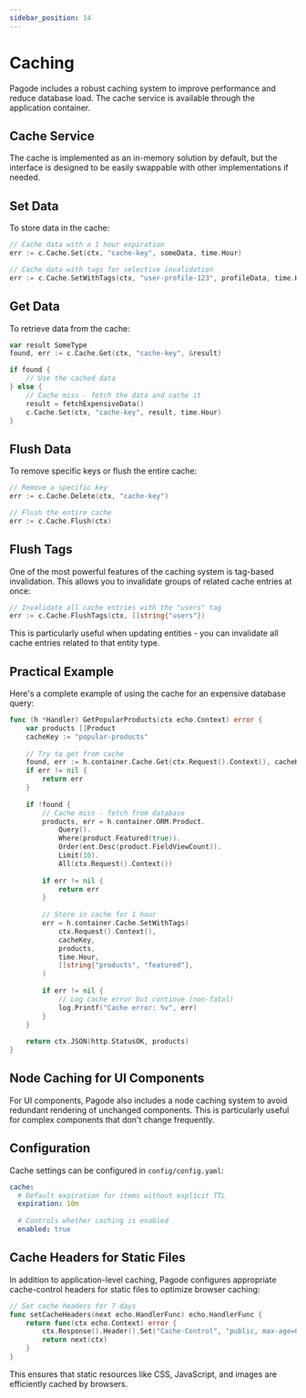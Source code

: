 ```yaml
---
sidebar_position: 14
---
```


# Caching

Pagode includes a robust caching system to improve performance and reduce database load. The cache service is available through the application container.

## Cache Service

The cache is implemented as an in-memory solution by default, but the interface is designed to be easily swappable with other implementations if needed.

## Set Data

To store data in the cache:

```go
// Cache data with a 1 hour expiration
err := c.Cache.Set(ctx, "cache-key", someData, time.Hour)

// Cache data with tags for selective invalidation
err := c.Cache.SetWithTags(ctx, "user-profile-123", profileData, time.Hour, []string{"users", "profiles"})
```

## Get Data

To retrieve data from the cache:

```go
var result SomeType
found, err := c.Cache.Get(ctx, "cache-key", &result)

if found {
    // Use the cached data
} else {
    // Cache miss - fetch the data and cache it
    result = fetchExpensiveData()
    c.Cache.Set(ctx, "cache-key", result, time.Hour)
}
```

## Flush Data

To remove specific keys or flush the entire cache:

```go
// Remove a specific key
err := c.Cache.Delete(ctx, "cache-key")

// Flush the entire cache
err := c.Cache.Flush(ctx)
```

## Flush Tags

One of the most powerful features of the caching system is tag-based invalidation. This allows you to invalidate groups of related cache entries at once:

```go
// Invalidate all cache entries with the "users" tag
err := c.Cache.FlushTags(ctx, []string{"users"})
```

This is particularly useful when updating entities - you can invalidate all cache entries related to that entity type.

## Practical Example

Here's a complete example of using the cache for an expensive database query:

```go
func (h *Handler) GetPopularProducts(ctx echo.Context) error {
    var products []Product
    cacheKey := "popular-products"
    
    // Try to get from cache
    found, err := h.container.Cache.Get(ctx.Request().Context(), cacheKey, &products)
    if err != nil {
        return err
    }
    
    if !found {
        // Cache miss - fetch from database
        products, err = h.container.ORM.Product.
            Query().
            Where(product.Featured(true)).
            Order(ent.Desc(product.FieldViewCount)).
            Limit(10).
            All(ctx.Request().Context())
        
        if err != nil {
            return err
        }
        
        // Store in cache for 1 hour
        err = h.container.Cache.SetWithTags(
            ctx.Request().Context(),
            cacheKey,
            products,
            time.Hour,
            []string{"products", "featured"},
        )
        
        if err != nil {
            // Log cache error but continue (non-fatal)
            log.Printf("Cache error: %v", err)
        }
    }
    
    return ctx.JSON(http.StatusOK, products)
}
```

## Node Caching for UI Components

For UI components, Pagode also includes a node caching system to avoid redundant rendering of unchanged components. This is particularly useful for complex components that don't change frequently.

## Configuration

Cache settings can be configured in `config/config.yaml`:

```yaml
cache:
  # Default expiration for items without explicit TTL
  expiration: 10m
  
  # Controls whether caching is enabled
  enabled: true
```

## Cache Headers for Static Files

In addition to application-level caching, Pagode configures appropriate cache-control headers for static files to optimize browser caching:

```go
// Set cache headers for 7 days
func setCacheHeaders(next echo.HandlerFunc) echo.HandlerFunc {
    return func(ctx echo.Context) error {
        ctx.Response().Header().Set("Cache-Control", "public, max-age=604800")
        return next(ctx)
    }
}
```

This ensures that static resources like CSS, JavaScript, and images are efficiently cached by browsers.
